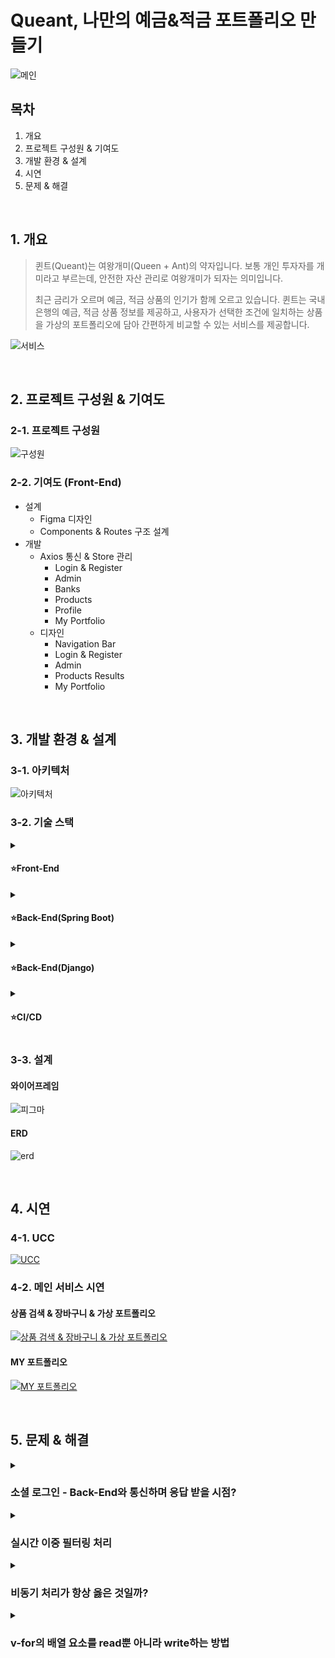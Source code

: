 # Queant, 나만의 예금&적금 포트폴리오 만들기

![메인](assets/메인.png)

## 목차

1. 개요
2. 프로젝트 구성원 & 기여도
3. 개발 환경 & 설계
4. 시연
5. 문제 & 해결

<br>

## 1. 개요
> 퀸트(Queant)는 여왕개미(Queen + Ant)의 약자입니다.
보통 개인 투자자를 개미라고 부르는데, 안전한 자산 관리로 여왕개미가 되자는 의미입니다.
> 
> 
> 최근 금리가 오르며 예금, 적금 상품의 인기가 함께 오르고 있습니다.
> 퀸트는 국내 은행의 예금, 적금 상품 정보를 제공하고, 사용자가 선택한 조건에 일치하는 상품을 가상의 포트폴리오에 담아 간편하게 비교할 수 있는 서비스를 제공합니다.
> 

![서비스](assets/서비스.jpg)

<br>

## 2. 프로젝트 구성원 & 기여도

### 2-1. 프로젝트 구성원

![구성원](assets/구성원.png)

### 2-2. 기여도 (Front-End)

- 설계
    - Figma 디자인
    - Components & Routes 구조 설계
- 개발
    - Axios 통신 & Store 관리
        - Login & Register
        - Admin
        - Banks
        - Products
        - Profile
        - My Portfolio
    - 디자인
        - Navigation Bar
        - Login & Register
        - Admin
        - Products Results
        - My Portfolio

<br>

## 3. 개발 환경 & 설계

### 3-1. 아키텍처

![아키텍처](assets/아키텍처.png)

### 3-2. 기술 스택

<details>
  <summary><h4>⭐Front-End</h4></summary>
  <li>Visual Studio Code 1.70.0</li>
  <li>Vue3</li>
  <li>Node.js 16.16.0</li>
  <li>npm 8.11.0</li>
  <li>vuex 4.0.2</li>
  <li>vue-router 4.0.13</li>
</details>

<details>
  <summary><h4>⭐Back-End(Spring Boot)</h4></summary>
  <li>IntelliJ</li>
  <li>Spring boot 2.6.7</li>
  <li>Spring-boot-jpa</li>
  <li>Spring Security</li>
  <li>Java 8</li>
  <li>Junit 4.13.1</li>
  <li>Mysql connector java 8.0.29</li>
  <li>Json Web Token 0.11.2</li>
  <li>Spring Fox BootStarter 3.0.0</li>
  <li>Jsoup 1.14.3</li>
  <li>ModelMapper 2.4.2</li>
  <li>Spring Cloud Starter AWS 2.2.6</li>
</details>

<details>
  <summary><h4>⭐Back-End(Django)</h4></summary>
  <li>Python 3.10.5</li>
  <li>Django-apscheduler 0.6.2</li>
  <li>PyMySQL 1.0.2</li>
  <li>Bs4 0.0.1</li>
  <li>Gunicorn 19.6.0</li>
  <li>Lxml 4.9.1</li>
</details>

<details>
  <summary><h4>⭐CI/CD</h4></summary>
  <li>AWS EC2</li>
  <li>MariaDB</li>
  <li>Docker</li>
  <li>Nginx</li>
  <li>Jenkins</li>
</details>

### 3-3. 설계

#### 와이어프레임

![피그마](assets/피그마.png)

#### ERD

![erd](assets/erd.jpg)

<br>

## 4. 시연

### 4-1. UCC

[![UCC](https://img.youtube.com/vi/-WiFoY4lNRk/0.jpg)](https://youtu.be/-WiFoY4lNRk) 

### 4-2. 메인 서비스 시연

#### 상품 검색 & 장바구니 & 가상 포트폴리오

[![상품 검색 & 장바구니 & 가상 포트폴리오](https://img.youtube.com/vi/rMqM7qSuPM0/0.jpg)](https://youtu.be/rMqM7qSuPM0) 

#### MY 포트폴리오
[![MY 포트폴리오](https://img.youtube.com/vi/rhvItLLQlbU/0.jpg)](https://youtu.be/rhvItLLQlbU) 

<br>

## 5. 문제 & 해결

<details>
  <summary><h3>소셜 로그인 - Back-End와 통신하며 응답 받을 시점?</h3></summary>

- **문제**

> 소셜 로그인을 구현하기 위해 처음에 세운 전략은 다음과 같다. 
Front End와 Back End에서 API KEY를 이중으로 관리하기 보단 하나의 API KEY를 이용하고자 소셜 로그인을 위한 모든 로직을 Back End에 작성하고, Front End는 Back End에 단 한 번의 요청으로 소셜 로그인 주소를 Redirect 받고, Token을 발급 받는다. 

1. 소셜 로그인 버튼 클릭
2. 소셜 로그인 화면으로 Redirect
3. 소셜 로그인 성공
4. 화면에 Token값 출력
 
1요청 1응답을 준수하지 않아서 문제가 발생했다. Front End는 Back End에게 소셜 로그인 화면을 요청하고, 그에 대한 응답을 받으면 끝난다. 뒤이은 Token값에 접근할 방법이 없다.
 
<br>
 
- **해결**

> 로그인 화면을 띄워서 인가 코드(Authorization Code) 발급 요청과 인가 코드로 Token값을 받는 총 2번의 요청을 보낸다.

1. 인가 코드를 받아 백엔드에게 두 번째 요청을 보내기 위해 route를 가진 컴포넌트를 생성
2. 소셜 로그인 플랫폼(Resource Server) Redirect URI에 위 주소를 추가

Front End에서 소셜 로그인 버튼을 클릭했을 때 Back End 로직에 의해 소셜 로그인 화면이 띄어지고, 사용자가 소셜 로그인에 성공하면 Redirect URI의 Query로 인가 코드에 접근할 수 있다. Back End에 인가 코드를 담아 요청하면 작성된 로직에 의해 소셜 로그인 플랫폼에 Token값을 응답 받는다.
> 

```jsx
// 1. 로그인 화면에서 구글 로고를 클릭하면 구글 로그인 화면으로 이동한다.
googleLogin() {
  axios({
    url: spring.social.google(),
    method: 'get'
  })
  .then((res) => {
    window.location.href = res.data
  })
  .catch((err) => {
    console.log(err)
  })
},

// 2. 구글 로그인에 성공하면 redirect URI주소('vue.localhost/google' == GoogleView.vue)의 route.query에 담긴 인가코드를 백엔드에게 다시 요청보낸다. 
getGoogleAuthorizationCode({ dispatch }, authorizationCode) {
  axios({
    url: spring.social.googlelogin(),
    method: 'get',
    params: {
      code: authorizationCode
    }
  })
  .then((res) => {
    dispatch('saveAccessToken', res.data.AccessToken)
    dispatch('saveRefreshToken', res.data.RefreshToken)
    dispatch('fetchUserInfo', res.data.email)
    router.push({ name: 'home' })
  })
  .catch((err) => {
    if (err.response.status === 409)
      alert('Queant 또는 다른 소셜 계정으로 이미 가입된 계정입니다.')
    else if (err.response.status === 423) {
      alert('비활성화 계정입니다.')
	    router.push({ name: 'login' })
		}
  })
},
```
</details>

<details>
  <summary><h3>실시간 이중 필터링 처리</h3></summary>

- **문제**

> Admin 권한을 지닌 유저는 관리자 페이지에서 전체 가입 유저를 조회하고, 유저의 권한 및 계정 활성화 여부를 조정할 수 있다. 보다 편리하고 효율적으로 조회하기 위해 유저를 권한(User, Manager, Admin), 가입 유형(Google, Naver, Kakao, None)별로 필터링해서 조회하는 기능을 넣고자 했다. 처음 전략은 전체 유저를 store에 배열 users로 관리하고, 권한으로 유저 조회하는 API를 요청해서 받은 응답에서 users와 겹치는 데이터들로 users를 갱신하고, 가입 유형으로 유저 조회하는 API 요청도 마찬가지로 구상했다.

처음엔 얼추 기능하는 것처럼 보이지만, 필터를 여러 번 바꿔보니 수시로 갱신 되는 users가 꼬여서 필터링이 제대로 되지 않았다.
> 

<br>

- **해결**

> 실시간 이중 필터링 처리를 위해 총 5가지의 state를 생성, 관리하기로 했다. 처음 전체 유저를 저장하는 users, 권한 필터링이 적용된 유저를 저장하는 roleUsers, 가입 유형 필터링 적용된 유저를 저장하는 socialUsers. 그리고 어느 필터링이 적용된 상태인지 확인하는 roleStatus, socialStatus. 흐름은 아래와 같다.

1. 컴포넌트가 화면에 출력되면 전체 유저 정보를 응답 받아 users에 저장 & 출력
2. Admin 유저 필터를 걸면 roleStatus에 Admin 저장
3. Admin 유저 정보를 응답 받아 roleUsers에 저장 & 출력
4. 위 결과에서 Kakao로 가입한 유저를 조회하기 위해 추가로 필터를 걸면 socialStatus에 Kakao 저장
5. Kakao로 가입한 유저 정보를 응답 받아 socialUsers에 저장
6. 현재 roleStatus의 값으로 권한 필터를 확인하고, 이중 반복문으로 roleUsers와 socialUsers를 순회하여 id가 일치하는 유저 정보만 새로운 배열에 담아 출력
7. 반대의 경우도 로직이 동일하기 때문에 실시간으로 필터를 수정해도 제대로 동작한다.
> 

😅 *이후 API 개선으로 로직이 간단해졌다.*
</details>

<details>
  <summary><h3>비동기 처리가 항상 옳은 것일까?</h3></summary>

- **문제**

> 어드민 유저는 관리자 페이지에서 모든 유저 정보를 조회할 수 있고, 유저의 권한, 계정 활성화 여부를 조정할 수 있다. 이 작업을 비동기로 처리 하려는 중 문제가 발생했다.

상위 컴포넌트에서 전체 유저 정보를 v-for로 순회하며 하위 컴포넌트에 각 유저 정보를 props로 하달 했고, 하위 컴포넌트에서 props로 받은 data를 store의 state와 getters에 저장하여 이용하려 했으나, v-for의 마지막 요소만 저장되어 모든 하위 컴포넌트가 동일한 유저 정보를 출력하게 됐다.
> 

<br>

- **해결**

> 단일 route로 관리되는 컴포넌트를 한 화면에 출력하면서 공용으로 쓰이는 store에서 각각의 유저 정보를 관리하려고 했기 때문에 발생한 문제였다. 이를 해결하기 위해서 떠오른 방법은 동적 path route 구조를 설계하여 유저마다 고유 path route를 갖도록 한다.

그 전에 근본적인 원리를 생각해봤다. 일반적으로 어드민 유저는 한 명이 아니라 여러 명이라 한 번에 여러 작업이 이루어질 수 있다. 비동기 처리는 사용자 경험 증진이 주 목적이라고 생각하는데, 관리자 페이지처럼 동시 다발적으로 이루어질 수 있는 중요한 작업은 변경 사항이 있을 때마다 동기 처리해주는 것이 취지에 적합하다고 판단되어 동기 처리로 결정했다.
> 

![해결3](assets/해결3.gif)
</details>

<details>
  <summary><h3>v-for의 배열 요소를 read뿐 아니라 write하는 방법</h3></summary>

- **문제**

> v-for를 이용해서 table을 작성할 때, 요소가 지닌 속성-값을 변경하려면 어떻게 해야 할지 고민이 됐다. v-for의 요소를 v-model로 매핑하는 것은 불가능했고, 하위 컴포넌트를 생성해서 요소를 props로 내려 받는 방법도 있지만, 화면에 table의 head가 요소의 개수만큼 표시되어서 보기 좋지 않았다.
> 

```html
<table class="rwd-table">

	...

    <tr v-for="customProduct in customProducts" :key="customProduct">

			...
	
      <td>
        <p>{{ customProduct.name }}</p>
      </td>
      <td>
        <p>{{ customProduct.start_date }} ~ {{ customProduct.end_date }}</p>
      </td>

			...

    </tr>

	...

</table>
```

<br>

- **해결**

> 모달로 해결했다. v-for가 도는 scope안에 button을 생성해서, 모달 띄우는 메소드를 연결했다. button을 누르면 customProduct를 modal 컴포넌트에 props로 내려 받는 방법으로 깔끔한 UI를 구현했다.
> 

```html
	...

		<td>
		  <button @click="openCustomProductEditModal(customProdcut)">
		    수정
		  </button>
		</td>

	...
```

![해결4](assets/해결4.gif)
</details>
